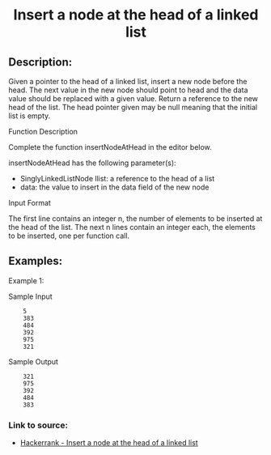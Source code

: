 <h1 align="center">Insert a node at the head of a linked list</h1>

## Description:
Given a pointer to the head of a linked list, insert a new node before the head. The next value in the new node should point to head and the data
value should be replaced with a given value. Return a reference to the new head of the list. The head pointer given may be null meaning that the initial list is empty.

Function Description

Complete the function insertNodeAtHead in the editor below.

insertNodeAtHead has the following parameter(s):

- SinglyLinkedListNode llist: a reference to the head of a list
- data: the value to insert in the data field of the new node

Input Format

The first line contains an integer n, the number of elements to be inserted at the head of the list.
The next n lines contain an integer each, the elements to be inserted, one per function call. 

## Examples:

Example 1:

Sample Input

```
	5
	383
	484
	392
	975
	321
```

Sample Output

```
	321
	975
	392
	484
	383
```

### Link to source: 
- <a href="https://www.hackerrank.com/challenges/insert-a-node-at-the-head-of-a-linked-list/problem">Hackerrank - Insert a node at the head of a linked list</a>
